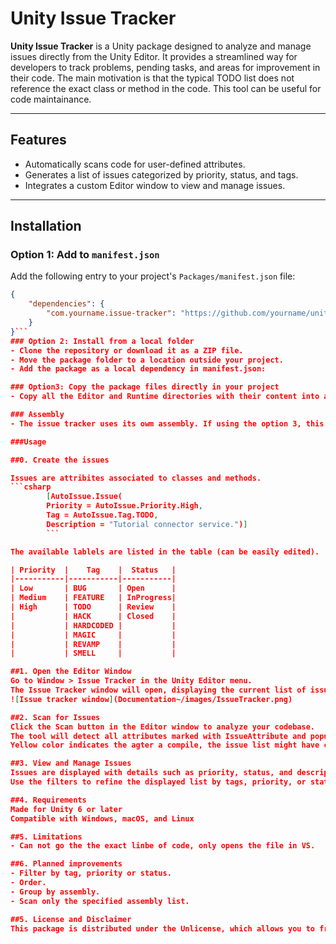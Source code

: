 # Unity Issue Tracker

**Unity Issue Tracker** is a Unity package designed to analyze and manage issues directly from the Unity Editor. It provides a streamlined way for developers to track problems, pending tasks, and areas for improvement in their code. 
The main motivation is that the typical TODO list does not reference the exact class or method in the code. This tool can be useful for code maintainance.

---

## Features

- Automatically scans code for user-defined attributes.
- Generates a list of issues categorized by priority, status, and tags.
- Integrates a custom Editor window to view and manage issues.


---

## Installation

### Option 1: Add to `manifest.json`
Add the following entry to your project's `Packages/manifest.json` file:

```json
{
    "dependencies": {
        "com.yourname.issue-tracker": "https://github.com/yourname/unity-issue-tracker.git"
    }
}```
### Option 2: Install from a local folder
- Clone the repository or download it as a ZIP file.
- Move the package folder to a location outside your project.
- Add the package as a local dependency in manifest.json:

### Option3: Copy the package files directly in your project
- Copy all the Editor and Runtime directories with their content into any folder under Assets in yout project.

### Assembly
- The issue tracker uses its owm assembly. If using the option 3, this file can be skipped making the functionality accessible to the main assembly. 

###Usage

##0. Create the issues

Issues are attribites associated to classes and methods.
```csharp
        [AutoIssue.Issue(
        Priority = AutoIssue.Priority.High,
        Tag = AutoIssue.Tag.TODO,
        Description = "Tutorial connector service.")]
		```

The available lablels are listed in the table (can be easily edited).

| Priority  |    Tag    |  Status   |
|-----------|-----------|-----------|
| Low       | BUG       | Open      |
| Medium    | FEATURE   | InProgress|
| High      | TODO      | Review    |
|           | HACK      | Closed    |
|           | HARDCODED |           |
|           | MAGIC     |           |
|           | REVAMP    |           |
|           | SMELL     |           |

##1. Open the Editor Window
Go to Window > Issue Tracker in the Unity Editor menu.
The Issue Tracker window will open, displaying the current list of issues.
![Issue tracker window](Documentation~/images/IssueTracker.png)

##2. Scan for Issues
Click the Scan button in the Editor window to analyze your codebase.
The tool will detect all attributes marked with IssueAttribute and populate the list.
Yellow color indicates the agter a compile, the issue list might have changed.

##3. View and Manage Issues
Issues are displayed with details such as priority, status, and description.
Use the filters to refine the displayed list by tags, priority, or status.

##4. Requirements
Made for Unity 6 or later
Compatible with Windows, macOS, and Linux

##5. Limitations
- Can not go the the exact linbe of code, only opens the file in VS.

##6. Planned improvements
- Filter by tag, priority or status.
- Order.
- Group by assembly.	
- Scan only the specified assembly list.

##5. License and Disclaimer
This package is distributed under the Unlicense, which allows you to freely use, modify, and distribute the code. However, no warranty of any kind is provided, and the author takes no responsibility for any issues, damages, or consequences arising from its use. There is no guarantee of maintenance, updates, or support for this package. Use it at your own risk.
